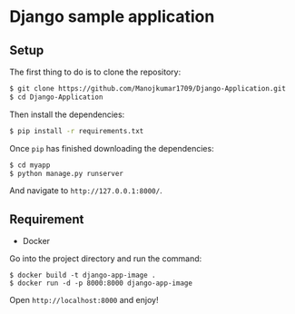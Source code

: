 # Django sample application

## Setup

The first thing to do is to clone the repository:

```sh
$ git clone https://github.com/Manojkumar1709/Django-Application.git
$ cd Django-Application
```

Then install the dependencies:

```sh
$ pip install -r requirements.txt
```
Once `pip` has finished downloading the dependencies:
```sh
$ cd myapp
$ python manage.py runserver
```
And navigate to `http://127.0.0.1:8000/`.


## Requirement

- Docker

Go into the project directory and run the command:

```
$ docker build -t django-app-image .
$ docker run -d -p 8000:8000 django-app-image
```

Open `http://localhost:8000` and enjoy!










